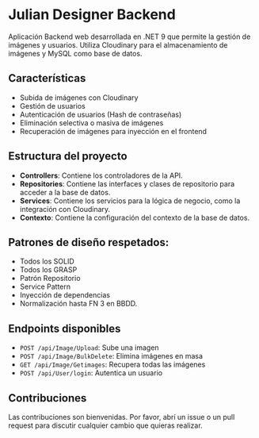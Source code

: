 ﻿# Julian Designer Backend

Aplicación Backend web desarrollada en .NET 9 que permite la gestión de imágenes y usuarios. Utiliza Cloudinary para el almacenamiento de imágenes y MySQL como base de datos.

## Características

- Subida de imágenes con Cloudinary
- Gestión de usuarios
- Autenticación de usuarios (Hash de contraseñas)
- Eliminación selectiva o masiva de imágenes
- Recuperación de imágenes para inyección en el frontend

## Estructura del proyecto

- **Controllers**: Contiene los controladores de la API.
- **Repositories**: Contiene las interfaces y clases de repositorio para acceder a la base de datos.
- **Services**: Contiene los servicios para la lógica de negocio, como la integración con Cloudinary.
- **Contexto**: Contiene la configuración del contexto de la base de datos.

## Patrones de diseño respetados: 
- Todos los SOLID
- Todos los GRASP
- Patrón Repositorio
- Service Pattern
- Inyección de dependencias
- Normalización hasta FN 3 en BBDD.

  
## Endpoints disponibles

   - `POST /api/Image/Upload`: Sube una imagen
   - `POST /api/Image/BulkDelete`: Elimina imágenes en masa
   - `GET /api/Image/Getimages`: Recupera todas las imágenes
   - `POST /api/User/login`: Autentica un usuario

## Contribuciones

Las contribuciones son bienvenidas. Por favor, abrí un issue o un pull request para discutir cualquier cambio que quieras realizar.


